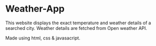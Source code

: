 # Weather-App
<p>This website displays the exact temperature and weather details of a searched city. Weather details are fetched from Open weather API.</p>
<p>Made using html, css & javasacript.</p>
